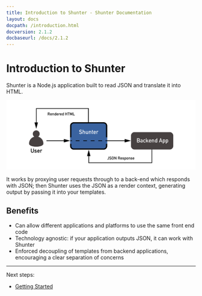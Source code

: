 ```yaml
---
title: Introduction to Shunter - Shunter Documentation
layout: docs
docpath: /introduction.html
docversion: 2.1.2
docbaseurl: /docs/2.1.2
---
```


Introduction to Shunter
=======================

Shunter is a Node.js application built to read JSON and translate it into HTML.

![Shunter as a proxy](/docs/2.1.2/diagram.png)

It works by proxying user requests through to a back-end which responds with JSON; then Shunter uses the JSON as a render context, generating output by passing it into your templates.


Benefits
--------

- Can allow different applications and platforms to use the same front end code
- Technology agnostic: if your application outputs JSON, it can work with Shunter
- Enforced decoupling of templates from backend applications, encouraging a clear separation of concerns


---

Next steps:

- [Getting Started](getting-started.html)
